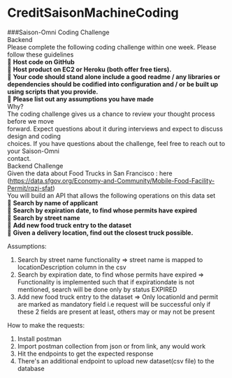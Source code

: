 # CreditSaisonMachineCoding

###Saison-Omni Coding Challenge<br>
Backend<br>
Please complete the following coding challenge within one week. Please follow these guidelines<br>
 **Host code on GitHub**<br>
 **Host product on EC2 or Heroku (both offer free tiers).**<br>
 **Your code should stand alone include a good readme / any libraries or dependencies
should be codified into configuration and / or be built up using scripts that you provide.**<br>
 **Please list out any assumptions you have made**<br>
Why?<br>
The coding challenge gives us a chance to review your thought process before we move<br>
forward. Expect questions about it during interviews and expect to discuss design and coding<br>
choices. If you have questions about the challenge, feel free to reach out to your Saison-Omni<br>
contact.<br>
Backend Challenge<br>
Given the data about Food Trucks in San Francisco : here (https://data.sfgov.org/Economy-and-Community/Mobile-Food-Facility-Permit/rqzj-sfat) <br>
You will build an API that allows the following operations on this data set<br>
 **Search by name of applicant**<br>
 **Search by expiration date, to find whose permits have expired**<br>
 **Search by street name**<br>
 **Add new food truck entry to the dataset**<br>
 **Given a delivery location, find out the closest truck possible.**<br>

Assumptions:
1. Search by street name functionality => street name is mapped to locationDescription column in the csv
2. Search by expiration date, to find whose permits have expired => Functionality is implemented such that if expirationdate is not mentioned, search will be done only by status EXPIRED
3. Add new food truck entry to the dataset => Only locationId and permit are marked as mandatory field i.e request will be successful only if these 2 fields are present at least, others may or may not be present

How to make the requests:
1. Install postman
2. Import postman collection from json or from link, any would work
3. Hit the endpoints to get the expected response
4. There's an additional endpoint to upload new dataset(csv file) to the database
